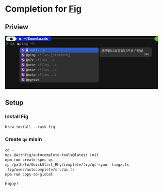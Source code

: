 # Completion for [Fig](https://fig.io/)

## Priview

![](./img/1.png)

## Setup

### Install Fig

```shell
brew install --cask fig
```

### Create `qs` mixin

```shell
cd ~
npx @withfig/autocomplete-tools@latest init
npm run create-spec qs
cp /path/to/QuickStart_Rhy/complete/fig/qs-<your lang>.ts .fig/user/autocomplete/src/qs.ts
npm run copy-to-global
```

Enjoy !